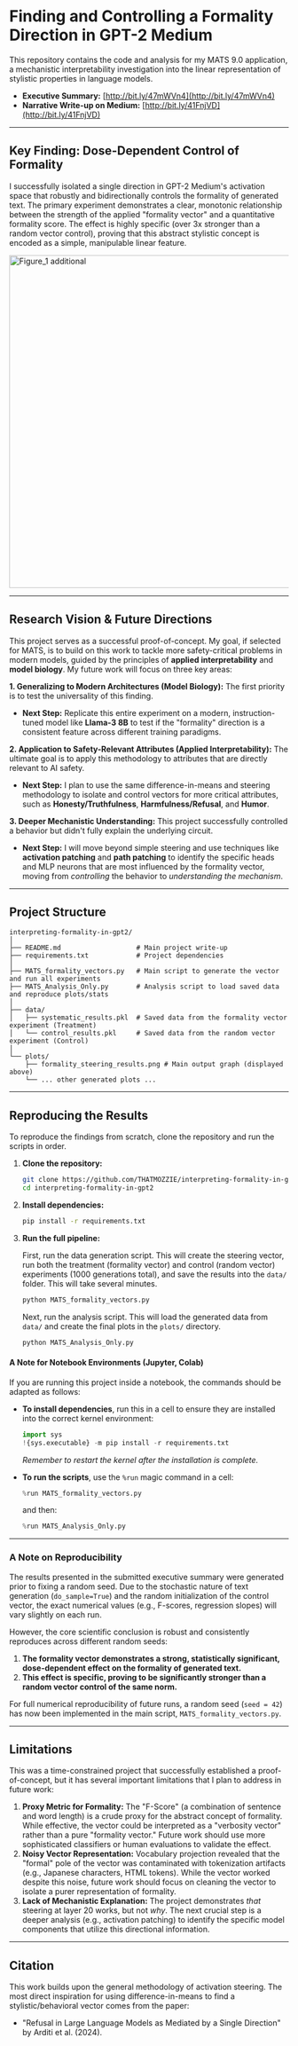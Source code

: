 # **Finding and Controlling a Formality Direction in GPT-2 Medium**

This repository contains the code and analysis for my MATS 9.0 application, a mechanistic interpretability investigation into the linear representation of stylistic properties in language models.

*   **Executive Summary:** [http://bit.ly/47mWVn4](http://bit.ly/47mWVn4)
*   **Narrative Write-up on Medium:** [http://bit.ly/41FnjVD](http://bit.ly/41FnjVD)

---

## Key Finding: Dose-Dependent Control of Formality

I successfully isolated a single direction in GPT-2 Medium's activation space that robustly and bidirectionally controls the formality of generated text. The primary experiment demonstrates a clear, monotonic relationship between the strength of the applied "formality vector" and a quantitative formality score. The effect is highly specific (over 3x stronger than a random vector control), proving that this abstract stylistic concept is encoded as a simple, manipulable linear feature.

<img width="1000" height="600" alt="Figure_1 additional" src="https://github.com/user-attachments/assets/20a7c0e7-15b7-42dd-82cb-d1b71be691e6" />

---

## Research Vision & Future Directions

This project serves as a successful proof-of-concept. My goal, if selected for MATS, is to build on this work to tackle more safety-critical problems in modern models, guided by the principles of **applied interpretability** and **model biology**. My future work will focus on three key areas:

**1. Generalizing to Modern Architectures (Model Biology):**
The first priority is to test the universality of this finding.
*   **Next Step:** Replicate this entire experiment on a modern, instruction-tuned model like **Llama-3 8B** to test if the "formality" direction is a consistent feature across different training paradigms.

**2. Application to Safety-Relevant Attributes (Applied Interpretability):**
The ultimate goal is to apply this methodology to attributes that are directly relevant to AI safety.
*   **Next Step:** I plan to use the same difference-in-means and steering methodology to isolate and control vectors for more critical attributes, such as **Honesty/Truthfulness**, **Harmfulness/Refusal**, and **Humor**.

**3. Deeper Mechanistic Understanding:**
This project successfully controlled a behavior but didn't fully explain the underlying circuit.
*   **Next Step:** I will move beyond simple steering and use techniques like **activation patching** and **path patching** to identify the specific heads and MLP neurons that are most influenced by the formality vector, moving from *controlling* the behavior to *understanding the mechanism*.

---

## Project Structure
```
interpreting-formality-in-gpt2/
│
├── README.md                   # Main project write-up
├── requirements.txt            # Project dependencies
│
├── MATS_formality_vectors.py   # Main script to generate the vector and run all experiments
├── MATS_Analysis_Only.py       # Analysis script to load saved data and reproduce plots/stats
│
├── data/
│   ├── systematic_results.pkl  # Saved data from the formality vector experiment (Treatment)
│   └── control_results.pkl     # Saved data from the random vector experiment (Control)
│
└── plots/
    ├── formality_steering_results.png # Main output graph (displayed above)
    └── ... other generated plots ...
```

---

## Reproducing the Results

To reproduce the findings from scratch, clone the repository and run the scripts in order.

1.  **Clone the repository:**
    ```bash
    git clone https://github.com/THATMOZZIE/interpreting-formality-in-gpt2.git
    cd interpreting-formality-in-gpt2
    ```

2.  **Install dependencies:**
    ```bash
    pip install -r requirements.txt
    ```

3.  **Run the full pipeline:**

    First, run the data generation script. This will create the steering vector, run both the treatment (formality vector) and control (random vector) experiments (1000 generations total), and save the results into the `data/` folder. This will take several minutes.
    ```bash
    python MATS_formality_vectors.py
    ```
    Next, run the analysis script. This will load the generated data from `data/` and create the final plots in the `plots/` directory.
    ```bash
    python MATS_Analysis_Only.py
    ```
    
#### A Note for Notebook Environments (Jupyter, Colab)

If you are running this project inside a notebook, the commands should be adapted as follows:

*   **To install dependencies**, run this in a cell to ensure they are installed into the correct kernel environment:
    ```python
    import sys
    !{sys.executable} -m pip install -r requirements.txt
    ```
    *Remember to restart the kernel after the installation is complete.*

*   **To run the scripts**, use the `%run` magic command in a cell:
    ```python
    %run MATS_formality_vectors.py
    ```
    and then:
    ```python
    %run MATS_Analysis_Only.py
    ```

---

### A Note on Reproducibility

The results presented in the submitted executive summary were generated prior to fixing a random seed. Due to the stochastic nature of text generation (`do_sample=True`) and the random initialization of the control vector, the exact numerical values (e.g., F-scores, regression slopes) will vary slightly on each run.

However, the core scientific conclusion is robust and consistently reproduces across different random seeds:

1.  **The formality vector demonstrates a strong, statistically significant, dose-dependent effect on the formality of generated text.**
2.  **This effect is specific, proving to be significantly stronger than a random vector control of the same norm.**

For full numerical reproducibility of future runs, a random seed (`seed = 42`) has now been implemented in the main script, `MATS_formality_vectors.py`.


---

## Limitations

This was a time-constrained project that successfully established a proof-of-concept, but it has several important limitations that I plan to address in future work:

1.  **Proxy Metric for Formality:** The "F-Score" (a combination of sentence and word length) is a crude proxy for the abstract concept of formality. While effective, the vector could be interpreted as a "verbosity vector" rather than a pure "formality vector." Future work should use more sophisticated classifiers or human evaluations to validate the effect.
2.  **Noisy Vector Representation:** Vocabulary projection revealed that the "formal" pole of the vector was contaminated with tokenization artifacts (e.g., Japanese characters, HTML tokens). While the vector worked despite this noise, future work should focus on cleaning the vector to isolate a purer representation of formality.
3.  **Lack of Mechanistic Explanation:** The project demonstrates *that* steering at layer 20 works, but not *why*. The next crucial step is a deeper analysis (e.g., activation patching) to identify the specific model components that utilize this directional information.

---

## Citation

This work builds upon the general methodology of activation steering. The most direct inspiration for using difference-in-means to find a stylistic/behavioral vector comes from the paper:

*   "Refusal in Large Language Models as Mediated by a Single Direction" by Arditi et al. (2024).
